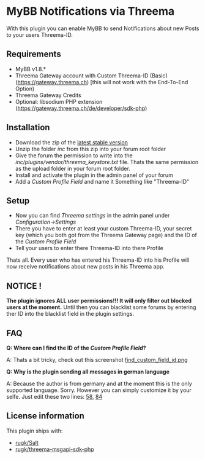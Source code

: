 # MyBB Notifications via Threema
With this plugin you can enable MyBB to send Notifications about new Posts to your users Threema-ID.

## Requirements
- MyBB v1.8.*
- Threema Gateway account with Custom Threema-ID (Basic) (https://gateway.threema.ch) [this will not work with the End-To-End Option)
- Threema Gateway Credits
- Optional: libsodium PHP extension (https://gateway.threema.ch/de/developer/sdk-php) 

## Installation
- Download the zip of the [latest stable version](/releases/latest)
- Unzip the folder *inc* from this zip into your forum root folder
- Give the forum the permission to write into the *inc/plugins/vendor/threema_keystore.txt* file. Thats the same permission as the upload folder in your forum root folder.
- Install and activate the plugin in the admin panel of your forum
- Add a *Custom Profile Field* and name it Something like "Threema-ID"

## Setup
- Now you can find *Threema settings* in the admin panel under *Configuration->Settings*
- There you have to enter at least your custom Threema-ID, your secret key (which you both got from the Threema Gateway page) and the ID of the *Custom Profile Field*
- Tell your users to enter there Threema-ID into there Profile

Thats all. Every user who has entered his Threema-ID into his Profile will now receive notifications about new posts in his Threema app.

## NOTICE !
**The plugin ignores ALL user permissions!!! It will only filter out blocked users at the moment.**
Until then you can blacklist some forums by entering ther ID into the blacklist field in the plugin settings.

## FAQ
**Q: Where can I find the ID of the *Custom Profile Field*?**

A: Thats a bit tricky, check out this screenshot [find_custom_field_id.png](https://github.com/fvjuzmu/mybb-threema-plugin/blob/master/find_custom_field_id.png)

**Q: Why is the plugin sending all messages in german language**

A: Because the author is from germany and at the moment this is the only supported language. Sorry. However you can simply customize it by your selfe. Just edit these two lines: [58](https://github.com/fvjuzmu/mybb-threema-plugin/blob/master/inc/plugins/threema.php#L58), [84](https://github.com/fvjuzmu/mybb-threema-plugin/blob/master/inc/plugins/threema.php#L84)

## License information
This plugin ships with:
- [rugk/Salt](https://github.com/rugk/Salt/tree/85a379a750ff9b513f92ee104dab68b00418aaa8)
- [rugk/threema-msgapi-sdk-php](https://github.com/rugk/threema-msgapi-sdk-php/tree/v1.1.7)
